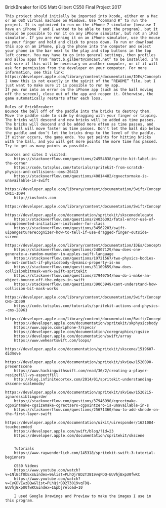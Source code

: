 BrickBreaker for iOS
Matt Gilbert
CS50 Final Project 2017


    This project should initially be imported into Xcode, either on a Mac or an OSX virtual machine on Windows. Use “command R” to run the project. It is optimized to run on the iPhone 7 simulator (because I have an iPhone 7 and I wanted to be able to test the program), but it should be possible to run it on any iPhone simulator, but not an iPad simulator. If you are running it on an iPhone simulator, use the mouse as your finger and hold and click to press down. To run or download this app on an iPhone, plug the phone into the computer and select your phone in the bar next to the play and stop buttons in the top left corner. You may have to go into general settings, then profiles and allow apps from “matt.b.gilbert@comcast.net” to be installed. I’m not sure if this will be necessary on another computer, or if it will ask for permission from the developer on your computer. For more information, see this link: https://developer.apple.com/library/content/documentation/IDEs/Conceptual/AppDistributionGuide/LaunchingYourApponDevices/LaunchingYourApponDevices.html I know this is not exactly in the spirit of the “README” file, but I just want to make sure it is possible to run my app.
    If you run into an error on the iPhone app (such as the ball moving off the screen), close out of the app and reopen it. Otherwise, the game automatically restarts after each loss.

    Rules of BrickBreaker:
    Bounce the ball off of the paddle into the bricks to destroy them. Move the paddle side to side by dragging with your finger or tapping. The bricks will descend and new bricks will be added as time passes. The bricks will descend and be added more often as time passes, and the ball will move faster as time passes. Don’t let the ball dip below the paddle and don’t let the bricks drop to the level of the paddle. If either occurs, the game ends. You get points for hitting bricks with the ball, and you will get more points the more time has passed. Try to get as many points as possible.

    Sources and sites I visited:
        https://stackoverflow.com/questions/24554838/sprite-kit-label-in-the-corner
        https://code.tutsplus.com/tutorials/spritekit-from-scratch-physics-and-collisions--cms-26413
        https://stackoverflow.com/questions/40814482/cgvectormake-is-unavailable-in-swift
        https://developer.apple.com/library/content/documentation/Swift/Conceptual/Swift_Programming_Language/Closures.html#//apple_ref/doc/uid/TP40014097-CH11-ID94
        http://iosfonts.com
        https://developer.apple.com/library/content/documentation/Swift/Conceptual/Swift_Programming_Language/Protocols.html
        https://developer.apple.com/documentation/spritekit/skscenedelegate
        https://stackoverflow.com/questions/24036393/fatal-error-use-of-unimplemented-initializer-initcoder-for-class
        https://stackoverflow.com/questions/34562203/swift-uipangesturerecognizer-how-to-tell-if-use-dragged-finger-outside-screen
        https://developer.apple.com/library/content/documentation/IDEs/Conceptual/AppDistributionGuide/LaunchingYourApponDevices/LaunchingYourApponDevices.html
        https://stackoverflow.com/questions/24007129/how-does-one-generate-a-random-number-in-apples-swift-language
        https://stackoverflow.com/questions/19721567/two-physics-bodies-do-not-contact-if-physicsbody-dynamic-property-is-no
        https://stackoverflow.com/questions/31109659/how-does-collisionbitmask-work-swift-spritekit
        https://stackoverflow.com/questions/37940754/how-do-i-make-an-object-bounce-off-the-edges-in-swift
        https://stackoverflow.com/questions/39063949/cant-understand-how-collision-bit-mask-works
        https://developer.apple.com/library/content/documentation/Swift/Conceptual/Swift_Programming_Language/TheBasics.html#//apple_ref/doc/uid/TP40014097-CH5-ID309
        https://code.tutsplus.com/tutorials/spritekit-actions-and-physics--cms-28961
        https://developer.apple.com/library/content/documentation/Swift/Conceptual/Swift_Programming_Language/BasicOperators.html
        https://developer.apple.com/documentation/spritekit/skphysicsbody
        https://www.apple.com/iphone-7/specs/
        https://developer.apple.com/documentation/coregraphics/cgsize
        https://developer.apple.com/documentation/swift/array
        https://www.weheartswift.com/loops/
        https://developer.apple.com/documentation/spritekit/skscene/1519607-didmove
        https://developer.apple.com/documentation/spritekit/skview/1520090-presentscene
        https://www.hackingwithswift.com/read/36/2/creating-a-player-resizefill-vs-aspectfill
        http://blog.infinitecortex.com/2014/01/spritekit-understanding-skscene-scalemode/
        https://developer.apple.com/documentation/spritekit/skview/1520215-ignoressiblingorder
        https://stackoverflow.com/questions/37946990/cgrectmake-cgpointmake-cgsizemake-cgrectzero-cgpointzero-is-unavailable-in-s
        https://stackoverflow.com/questions/25671360/how-to-add-sknode-on-the-first-layer-swift
        https://developer.apple.com/documentation/uikit/uiresponder/1621084-touchesended
        https://developer.apple.com/swift/blog/?id=23
        https://developer.apple.com/documentation/spritekit/skscene
        
        
        Tutorials
        https://www.raywenderlich.com/145318/spritekit-swift-3-tutorial-beginners
        
        CS50 Videos
        https://www.youtube.com/watch?v=1NlBcfObExs&index=9&list=PLhQjrBD2T3819vqFDQ-EUVhjBxpU0fwKC
        https://www.youtube.com/watch?v=CyGDVEwzBQw&list=PLhQjrBD2T3819vqFDQ-EUVhjBxpU0fwKC&index=1&pbjreload=10
        
        I used Google Drawings and Preview to make the images I use in this program.
        
    

